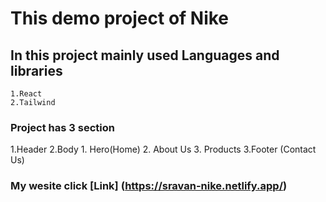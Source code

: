 # This demo project of Nike 
## In this project mainly used Languages and libraries
    1.React
    2.Tailwind
### Project has 3 section
  1.Header
  2.Body
     1. Hero(Home)
     2. About Us
     3. Products
  3.Footer (Contact Us)
### My wesite  click [Link] (https://sravan-nike.netlify.app/)

